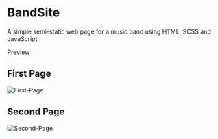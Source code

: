 # BandSite

A simple semi-static web page for a music band using HTML, SCSS and JavaScript.

[Preview](https://fallout-site.rag-cloud.hosteur.com/)

## First Page

![First-Page](https://github.com/Sepehr-Sobhani/BandSite/blob/main/docs/First-Page.gif)

## Second Page

![Second-Page](https://github.com/Sepehr-Sobhani/BandSite/blob/main/docs/Second-Page.gif)
